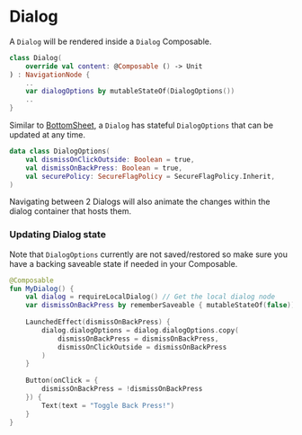 # Dialog

A `Dialog` will be rendered inside a `Dialog` Composable.

```kotlin
class Dialog(
    override val content: @Composable () -> Unit
) : NavigationNode {
    ..
    var dialogOptions by mutableStateOf(DialogOptions())
    ..
}
```

Similar to [BottomSheet](bottom-sheet.md), a `Dialog` has stateful `DialogOptions` that can be updated at any time.

```kotlin
data class DialogOptions(
    val dismissOnClickOutside: Boolean = true,
    val dismissOnBackPress: Boolean = true,
    val securePolicy: SecureFlagPolicy = SecureFlagPolicy.Inherit,
)
```

Navigating between 2 Dialogs will also animate the changes within the dialog container that hosts them.

### Updating Dialog state

Note that `DialogOptions` currently are not saved/restored so make sure you have a backing saveable state if needed in your Composable.

```kotlin
@Composable
fun MyDialog() {
    val dialog = requireLocalDialog() // Get the local dialog node
    var dismissOnBackPress by rememberSaveable { mutableStateOf(false)) }
    
    LaunchedEffect(dismissOnBackPress) {
        dialog.dialogOptions = dialog.dialogOptions.copy(
            dismissOnBackPress = dismissOnBackPress,
            dismissOnClickOutside = dismissOnBackPress
        )
    }
    
    Button(onClick = { 
        dismissOnBackPress = !dismissOnBackPress
    }) {
        Text(text = "Toggle Back Press!")
    }
}
```
